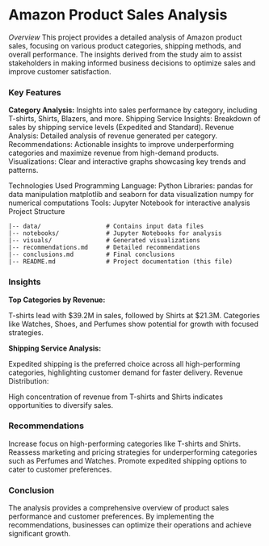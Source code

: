 # Amazon Product Sales Analysis
*Overview*
This project provides a detailed analysis of Amazon product sales, focusing on various product categories, shipping methods, and overall performance. The insights derived from the study aim to assist stakeholders in making informed business decisions to optimize sales and improve customer satisfaction.

### Key Features
**Category Analysis:** Insights into sales performance by category, including T-shirts, Shirts, Blazers, and more.
Shipping Service Insights: Breakdown of sales by shipping service levels (Expedited and Standard).
Revenue Analysis: Detailed analysis of revenue generated per category.
Recommendations: Actionable insights to improve underperforming categories and maximize revenue from high-demand products.
Visualizations: Clear and interactive graphs showcasing key trends and patterns.

Technologies Used
Programming Language: Python
Libraries:
pandas for data manipulation
matplotlib and seaborn for data visualization
numpy for numerical computations
Tools: Jupyter Notebook for interactive analysis
Project Structure
    
    |-- data/                  # Contains input data files
    |-- notebooks/             # Jupyter Notebooks for analysis
    |-- visuals/               # Generated visualizations
    |-- recommendations.md     # Detailed recommendations
    |-- conclusions.md         # Final conclusions
    |-- README.md              # Project documentation (this file)
    
### Insights
**Top Categories by Revenue:**

T-shirts lead with $39.2M in sales, followed by Shirts at $21.3M.
Categories like Watches, Shoes, and Perfumes show potential for growth with focused strategies.

**Shipping Service Analysis:**

Expedited shipping is the preferred choice across all high-performing categories, highlighting customer demand for faster delivery.
Revenue Distribution:

High concentration of revenue from T-shirts and Shirts indicates opportunities to diversify sales.

### Recommendations
Increase focus on high-performing categories like T-shirts and Shirts.
Reassess marketing and pricing strategies for underperforming categories such as Perfumes and Watches.
Promote expedited shipping options to cater to customer preferences.

### Conclusion
The analysis provides a comprehensive overview of product sales performance and customer preferences. By implementing the recommendations, businesses can optimize their operations and achieve significant growth.
